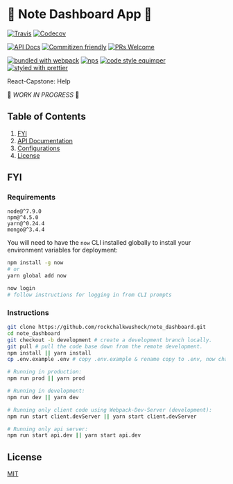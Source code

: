 # :notebook: Note Dashboard App :pencil:

[![Travis](https://img.shields.io/travis/rockchalkwushock/note_dashboard.svg?branch=master&style=flat-square)](https://travis-ci.org/rockchalkwushock/note_dashboard)
[![Codecov](https://img.shields.io/codecov/c/github/rockchalkwushock/note_dashboard.svg?style=flat-square)](https://codecov.io/gh/rockchalkwushock/note_dashboard)

[![API Docs](https://img.shields.io/badge/apidocs-hosted%20on%20surge-orange.svg?style=flat-square)](http://picayune-fold.surge.sh)
[![Commitizen friendly](https://img.shields.io/badge/commitizen-friendly-brightgreen.svg?style=flat-square)](http://commitizen.github.io/cz-cli/)
[![PRs Welcome](https://img.shields.io/badge/PRs-welcome-brightgreen.svg?style=flat-square)](https://github.com/rockchalkwushock/how-to-open-source/pulls)

[![bundled with webpack](https://img.shields.io/badge/bundled%20with-webpack-blue.svg?style=flat-square)](https://github.com/webpack/webpack)
[![nps](https://img.shields.io/badge/scripts%20run%20with-nps-blue.svg?style=flat-square)](https://github.com/kentcdodds/nps)
[![code style equimper](https://img.shields.io/badge/code%20style-equimper-blue.svg?style=flat-square)](https://github.com/EQuimper/eslint-config-equimper)
[![styled with prettier](https://img.shields.io/badge/styled_with-prettier-ff69b4.svg?style=flat-square)](https://github.com/prettier/prettier)

React-Capstone: Help

:construction_worker: _WORK IN PROGRESS_ :construction_worker:

## Table of Contents

1. [FYI](#fyi)
1. [API Documentation](http://picayune-fold.surge.sh)
1. [Configurations](https://github.com/rockchalkwushock/note_dashboard/blob/master/docs/Configurations.md)
1. [License](#license)

## FYI

### Requirements

```plaintext
node@^7.9.0
npm@^4.5.0
yarn@^0.24.4
mongo@^3.4.4
```

You will need to have the `now` CLI installed globally to install your environment variables for deployment:

```sh
npm install -g now
# or
yarn global add now

now login
# follow instructions for logging in from CLI prompts
```

### Instructions

```sh
git clone https://github.com/rockchalkwushock/note_dashboard.git
cd note_dashboard
git checkout -b development # create a development branch locally.
git pull # pull the code base down from the remote development.
npm install || yarn install
cp .env.example .env # copy .env.example & rename copy to .env, now change to actual values for environment variables.

# Running in production:
npm run prod || yarn prod

# Running in development:
npm run dev || yarn dev

# Running only client code using Webpack-Dev-Server (development):
npm run start client.devServer || yarn start client.devServer

# Running only api server:
npm run start api.dev || yarn start api.dev
```

## License

[MIT](https://github.com/rockchalkwushock/note_dashboard/blob/master/LICENSE)
